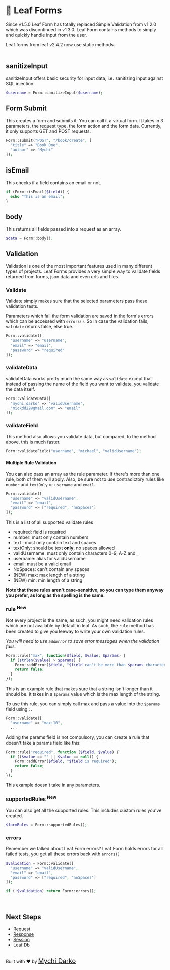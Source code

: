 <!-- markdownlint-disable no-inline-html -->
# 🎢 Leaf Forms

Since v1.5.0 Leaf Form has totally replaced Simple Validation from v1.2.0 which was discontinued in v1.3.0. Leaf Form contains methods to simply and quickly handle input from the user.

<div class="alert -info">
  Leaf forms from leaf v2.4.2 now use static methods.
</div>

<br>

## sanitizeInput

sanitizeInput offers basic security for input data, i.e. sanitizing input against SQL injection.

```php
$username = Form::sanitizeInput($username);
```

## Form Submit

This creates a form and submits it. You can call it a virtual form.  It takes in 3 parameters, the request type, the form action and the form data. Currently, it only supports GET and POST requests.

```php
Form::submit("POST", "/book/create", [
  "title" => "Book One",
  "author" => "Mychi"
]);
```

## isEmail

This checks if a field contains an email or not.

```php
if (Form::isEmail($field)) {
  echo "This is an email";
}
```

## body

This returns all fields passed into a request as an array.

```php
$data = Form::body();
```

## Validation

Validation is one of the most important features used in many different types of projects. Leaf Forms provides a very simple way to validate fields returned from forms, json data and even urls and files.

### Validate

Validate simply makes sure that the selected parameters pass these validation tests.

Parameters which fail the form validation are saved in the form's errors which can be accessed with `errors()`. So In case the validation fails, `validate` returns false, else true.

```php
Form::validate([
  "username" => "username",
  "email" => "email",
  "password" => "required"
]);
```

### validateData

validateData works pretty much the same way as `validate` except that instead of passing the name of the field you want to validate, you validate the data itself.

```php
Form::validateData([
  "mychi.darko" => "validUsername",
  "mickdd22@gmail.com" => "email"
]);
```

### validateField

This method also allows you validate data, but compared, to the method above, this is much faster.

```php
Form::validateField("username", "michael", "validUsername");
```

#### Multiple Rule Validation

You can also pass an array as the rule parameter. If there's more than one rule, both of them will apply. Also, be sure not to use contradictory rules like `number` and `textOnly` or `username` and `email`.

```php
Form::validate([
  "username" => "validUsername",
  "email" => "email",
  "password" => ["required", "noSpaces"]
]);
```

This is a list of all supported validate rules

- required: field is required
- number: must only contain numbers
- text : must only contain text and spaces
- textOnly: should be text **only**, no spaces allowed
- validUsername: must only contain characters 0-9, A-Z and _
- username: alias for validUsername
- email: must be a valid email
- NoSpaces: can't contain any spaces
- (NEW) max: max length of a string
- (NEW) min: min length of a string

**Note that these rules aren't case-sensitive, so you can type them anyway you prefer, as long as the spelling is the same.**

### rule <sup class="new-tag-1">New</sup>

Not every project is the same, as such, you might need validation rules which are not available by default in leaf. As such, the `rule` method has been created to give you leeway to write your own validation rules.

*You will need to use `addError` to save error messages when the validation fails.*

```php
Form::rule("max", function($field, $value, $params) {
  if (strlen($value) > $params) {
    Form::addError($field, "$field can't be more than $params characters");
    return false;
  }
});
```

This is an example rule that makes sure that a string isn't longer than it should be. It takes in a `$params` value which is the max length of the string.

To use this rule, you can simply call max and pass a value into the `$params` field using `:`.

```php
Form::validate([
  "username" => "max:10",
  ...
```

Adding the params field is not compulsory, you can create a rule that doesn't take a params field like this:

```php
Form::rule("required", function ($field, $value) {
  if (($value == "" || $value == null)) {
    Form::addError($field, "$field is required");
    return false;
  }
});
```

This example doesn't take in any parameters.

### supportedRules <sup class="new-tag-1">New</sup>

You can also get all the supported rules. This includes custom rules you've created.

```php
$formRules = Form::supportedRules();
```

### errors

Remember we talked about Leaf Form errors? Leaf Form holds errors for all failed tests, you get all these errors back with `errors()`

```php
$validation = Form::validate([
  "username" => "validUsername",
  "email" => "email",
  "password" => ["required", "noSpaces"]
]);

if (!$validation) return Form::errors();
```

<br>

## Next Steps

- [Request](leaf/v/2.4.4/http/request)
- [Response](leaf/v/2.4.4/http/response)
- [Session](leaf/v/2.4.4/http/session)
- [Leaf Db](leaf/v/2.4.4/db/)

<br>
Built with ❤ by <a href="https://mychi.netlify.app" style="font-size: 20px; color: #111;" target="_blank">Mychi Darko</a>
